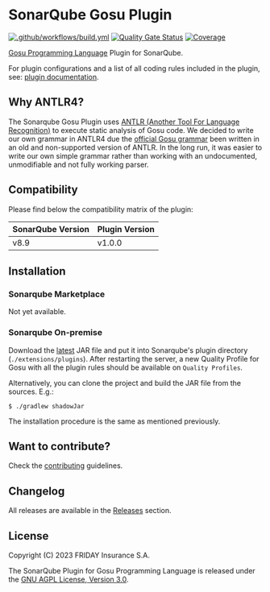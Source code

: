 # SonarQube Gosu Plugin
[![.github/workflows/build.yml](https://github.com/FRI-DAY/sonar-gosu-plugin/actions/workflows/build.yml/badge.svg)](https://github.com/FRI-DAY/sonar-gosu-plugin/actions/workflows/build.yml) [![Quality Gate Status](https://sonarcloud.io/api/project_badges/measure?project=FRI-DAY_sonar-gosu-plugin&metric=alert_status)](https://sonarcloud.io/summary/new_code?id=FRI-DAY_sonar-gosu-plugin) [![Coverage](https://sonarcloud.io/api/project_badges/measure?project=FRI-DAY_sonar-gosu-plugin&metric=coverage)](https://sonarcloud.io/summary/new_code?id=FRI-DAY_sonar-gosu-plugin) 

[Gosu Programming Language](https://gosu-lang.github.io/) Plugin for SonarQube.

For plugin configurations and a list of all coding rules included in the plugin, see: [plugin documentation](docs/README.md).

## Why ANTLR4?

The Sonarqube Gosu Plugin uses [ANTLR (Another Tool For Language Recognition)](https://www.antlr.org/) to execute static
analysis of Gosu code. 
We decided to write our own grammar in ANTLR4 due the [official Gosu grammar](https://gosu-lang.github.io/grammar.html)
been written in an old and non-supported version of ANTLR.
In the long run, it was easier to write our own simple grammar rather than working with an undocumented, unmodifiable and not fully working parser.

## Compatibility
Please find below the compatibility matrix of the plugin:

| SonarQube Version | Plugin Version |
|-------------------|----------------|
| v8.9              | v1.0.0         |

## Installation

### Sonarqube Marketplace

Not yet available.

### Sonarqube On-premise

Download the [latest](https://github.com/FRI-DAY/sonar-gosu-plugin/releases) JAR file and put it into Sonarqube's plugin directory (`./extensions/plugins`). 
After restarting the server, a new Quality Profile for Gosu with all the plugin rules should be available on `Quality Profiles`.

Alternatively, you can clone the project and build the JAR file from the sources. E.g.: 
```shell
$ ./gradlew shadowJar
```

The installation procedure is the same as mentioned previously. 

## Want to contribute?

Check the [contributing](CONTRIBUTING.md) guidelines.

## Changelog

All releases are available in the [Releases](https://github.com/FRI-DAY/sonar-gosu-plugin/releases) section.

## License
Copyright (C) 2023 FRIDAY Insurance S.A.

The SonarQube Plugin for Gosu Programming Language is released under the [GNU AGPL License, Version 3.0](https://www.gnu.org/licenses/agpl-3.0.en.html).
